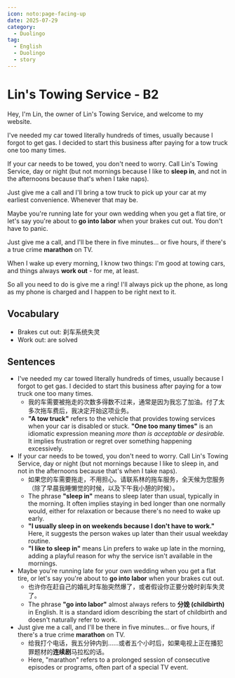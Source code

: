 ```yaml
---
icon: noto:page-facing-up
date: 2025-07-29
category:
  - Duolingo
tag:
  - English
  - Duolingo
  - story
---
```


# Lin's Towing Service - B2

Hey, I'm Lin, the owner of Lin's Towing Service, and welcome to my website.

I've needed my car towed literally hundreds of times, usually because I forgot to get gas. I decided to start this business after paying for a tow truck one too many times.

If your car needs to be towed, you don't need to worry. Call Lin's Towing Service, day or night (but not mornings because I like to **sleep in**, and not in the afternoons because that's when I take naps).

Just give me a call and I'll bring a tow truck to pick up your car at my earliest convenience. Whenever that may be.

Maybe you're running late for your own wedding when you get a flat tire, or let's say you're about to **go into labor** when your brakes cut out. You don't have to panic.

Just give me a call, and I'll be there in five minutes… or five hours, if there's a true crime **marathon** on TV.

When I wake up every morning, I know two things: I'm good at towing cars, and things always **work out** - for me, at least.

So all you need to do is give me a ring! I'll always pick up the phone, as long as my phone is charged and I happen to be right next to it.

## Vocabulary

- Brakes cut out: 刹车系统失灵
- Work out: are solved

## Sentences

- I've needed my car towed literally hundreds of times, usually because I forgot to get gas. I decided to start this business after paying for a tow truck one too many times.
  - 我的车需要被拖走的次数多得数不过来，通常是因为我忘了加油。付了太多次拖车费后，我决定开始这项业务。
  - **"A tow truck"** refers to the vehicle that provides towing services when your car is disabled or stuck.
    **"One too many times"** is an idiomatic expression meaning _more than is acceptable or desirable._ It implies frustration or regret over something happening excessively.
- If your car needs to be towed, you don't need to worry. Call Lin's Towing Service, day or night (but not mornings because I like to sleep in, and not in the afternoons because that's when I take naps).
  - 如果您的车需要拖走，不用担心。请联系林的拖车服务，全天候为您服务（除了早晨我睡懒觉的时候，以及下午我小憩的时候）。
  - The phrase **"sleep in"** means to sleep later than usual, typically in the morning. It often implies staying in bed longer than one normally would, either for relaxation or because there's no need to wake up early.
  - **"I usually sleep in on weekends because I don't have to work."** Here, it suggests the person wakes up later than their usual weekday routine.
  - **"I like to sleep in"** means Lin prefers to wake up late in the morning, adding a playful reason for why the service isn't available in the mornings.
- Maybe you're running late for your own wedding when you get a flat tire, or let's say you're about to **go into labor** when your brakes cut out.
  - 也许你在赶自己的婚礼时车胎突然爆了，或者假设你正要分娩时刹车失灵了。
  - The phrase **"go into labor"** almost always refers to **分娩 (childbirth)** in English. It is a standard idiom describing the start of childbirth and doesn't naturally refer to work.
- Just give me a call, and I'll be there in five minutes… or five hours, if there's a true crime **marathon** on TV.
  - 给我打个电话，我五分钟内到……或者五个小时后，如果电视上正在播犯罪题材的**连续剧**马拉松的话。
  - Here, "marathon" refers to a prolonged session of consecutive episodes or programs, often part of a special TV event.
